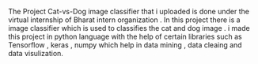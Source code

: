 The Project Cat-vs-Dog image classifier that i uploaded is done under the virtual internship of Bharat intern organization . In this project there is a image classifier which is used to classifies the cat and dog image . i made this project in python language with the help of certain libraries such as Tensorflow , keras , numpy which help in data mining , data cleaing and data visulization.
